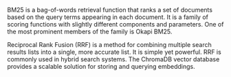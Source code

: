 BM25 is a bag-of-words retrieval function that ranks a set of documents based on the query terms appearing in each document.
It is a family of scoring functions with slightly different components and parameters.
One of the most prominent members of the family is Okapi BM25.

Reciprocal Rank Fusion (RRF) is a method for combining multiple search results lists into a single, more accurate list.
It is simple yet powerful. RRF is commonly used in hybrid search systems.
The ChromaDB vector database provides a scalable solution for storing and querying embeddings.